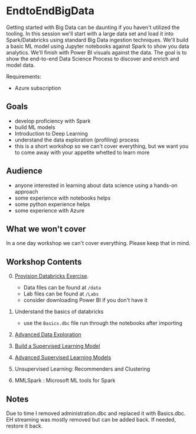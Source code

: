 # EndtoEndBigData

Getting started with Big Data can be daunting if you haven't utilized the tooling. In this session we'll start with a large data set and load it into Spark/Databricks using standard Big Data ingestion techniques. We'll build a basic ML model using Jupyter notebooks against Spark to show you data analytics. We'll finish with Power BI visuals against the data. The goal is to show the end-to-end Data Science Process to discover and enrich and model data.

Requirements:  

* Azure subscription

## Goals

* develop proficiency with Spark
* build ML models
* Introduction to Deep Learning
* understand the data exploration (profiling) process
* this is a short workshop so we can't cover everything, but we want you to come away with your appetite whetted to learn more

## Audience

* anyone interested in learning about data science using a hands-on approach
* some experience with notebooks helps
* some python experience helps
* some experience with Azure

## What we won't cover

In a one day workshop we can't cover everything.  Please keep that in mind.  

## Workshop Contents

0. [Provision Databricks Exercise](provision.md).  

    * Data files can be found at `/data`  
    * Lab files can be found at `/Labs`  
    * consider downloading Power BI if you don't have it

1. Understand the basics of databricks

    * use the `Basics.dbc` file
  run through the notebooks after importing

2. [Advanced Data Exploration](advanced.md)

3. [Build a Supervised Learning Model](supervised.md) 

4. [Advanced Supervised Learning Models](supervised_advanced.md)

5. Unsupervised Learning:  Recommenders and Clustering

6. MMLSpark :  Microsoft ML tools for Spark







## Notes

Due to time I removed administration.dbc and replaced it with Basics.dbc.  EH streaming was mostly removed but can be added back.  If needed, restore it back.

